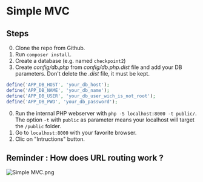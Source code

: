# Simple MVC

## Steps

0. Clone the repo from Github.
0. Run `composer install`.
0. Create a database (e.g. named `checkpoint2`)
0. Create *config/db.php* from *config/db.php.dist* file and add your DB parameters. Don't delete the *.dist* file, it must be kept.
```php
define('APP_DB_HOST', 'your_db_host');
define('APP_DB_NAME', 'your_db_name');
define('APP_DB_USER', 'your_db_user_wich_is_not_root');
define('APP_DB_PWD', 'your_db_password');
```

0. Run the internal PHP webserver with `php -S localhost:8000 -t public/`. The option `-t` with `public` as parameter means your localhost will target the `/public` folder.
0. Go to `localhost:8000` with your favorite browser.
0. Clic on "Intructions" button.

## Reminder : How does URL routing work ?

![Simple MVC.png](https://raw.githubusercontent.com/WildCodeSchool/simple-mvc/master/Simple%20-%20MVC.png)
